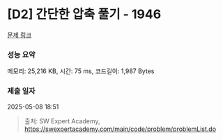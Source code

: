 # [D2] 간단한 압축 풀기 - 1946 

[문제 링크](https://swexpertacademy.com/main/code/problem/problemDetail.do?contestProbId=AV5PmkDKAOMDFAUq) 

### 성능 요약

메모리: 25,216 KB, 시간: 75 ms, 코드길이: 1,987 Bytes

### 제출 일자

2025-05-08 18:51



> 출처: SW Expert Academy, https://swexpertacademy.com/main/code/problem/problemList.do
